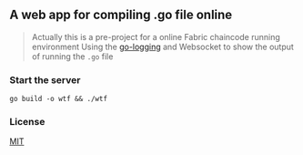 ## A web app for compiling .go file online
> Actually this is a pre-project for a online Fabric chaincode running environment
Using the [go-logging](https://github.com/op/go-logging) and Websocket to show the output of running the `.go` file
### Start the server
```
go build -o wtf && ./wtf
```
### License
[MIT](https://tldrlegal.com/license/mit-license)